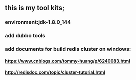 ## this is my tool kits;
### environment:jdk-1.8.0_144
### add dubbo tools
### 
### add documents for build redis cluster on windows:
#### https://www.cnblogs.com/tommy-huang/p/6240083.html
#### http://redisdoc.com/topic/cluster-tutorial.html
###
